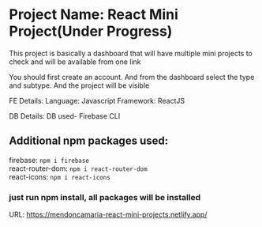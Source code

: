 # Project Name: React Mini Project(Under Progress)

This project is basically a dashboard that will have multiple mini projects to check and will be available from one link

You should first create an account. And from the dashboard select the type and subtype. And the project will be visible

FE Details:
Language: Javascript
Framework: ReactJS

DB Details:
DB used- Firebase CLI

## Additional npm packages used:
firebase: `npm i firebase`        
react-router-dom: `npm i react-router-dom`          
react-icons: `npm i react-icons`        

### just run npm install, all packages will be installed

URL: https://mendoncamaria-react-mini-projects.netlify.app/
